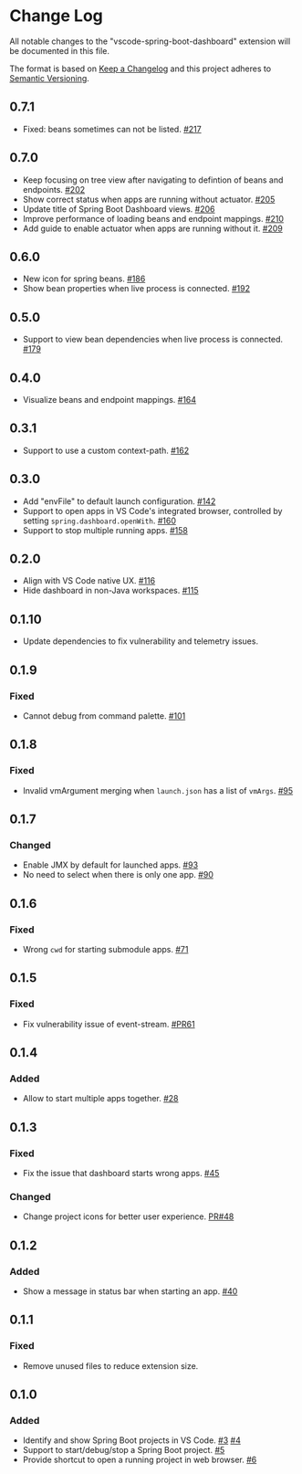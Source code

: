 # Change Log
All notable changes to the "vscode-spring-boot-dashboard" extension will be documented in this file.

The format is based on [Keep a Changelog](http://keepachangelog.com/en/1.0.0/)
and this project adheres to [Semantic Versioning](http://semver.org/spec/v2.0.0.html).

## 0.7.1
- Fixed: beans sometimes can not be listed. [#217](https://github.com/microsoft/vscode-spring-boot-dashboard/pull/217)

## 0.7.0
- Keep focusing on tree view after navigating to defintion of beans and endpoints. [#202](https://github.com/microsoft/vscode-spring-boot-dashboard/pull/202)
- Show correct status when apps are running without actuator. [#205](https://github.com/microsoft/vscode-spring-boot-dashboard/pull/205)
- Update title of Spring Boot Dashboard views. [#206](https://github.com/microsoft/vscode-spring-boot-dashboard/pull/206)
- Improve performance of loading beans and endpoint mappings. [#210](https://github.com/microsoft/vscode-spring-boot-dashboard/pull/210)
- Add guide to enable actuator when apps are running without it. [#209](https://github.com/microsoft/vscode-spring-boot-dashboard/pull/209)

## 0.6.0
- New icon for spring beans. [#186](https://github.com/microsoft/vscode-spring-boot-dashboard/pull/186)
- Show bean properties when live process is connected. [#192](https://github.com/microsoft/vscode-spring-boot-dashboard/pull/192)

## 0.5.0
- Support to view bean dependencies when live process is connected. [#179](https://github.com/microsoft/vscode-spring-boot-dashboard/pull/179)

## 0.4.0
- Visualize beans and endpoint mappings. [#164](https://github.com/microsoft/vscode-spring-boot-dashboard/issues/164)

## 0.3.1
- Support to use a custom context-path. [#162](https://github.com/microsoft/vscode-spring-boot-dashboard/pull/162)

## 0.3.0
- Add "envFile" to default launch configuration. [#142](https://github.com/microsoft/vscode-spring-boot-dashboard/pull/142)
- Support to open apps in VS Code's integrated browser, controlled by setting `spring.dashboard.openWith`. [#160](https://github.com/microsoft/vscode-spring-boot-dashboard/pull/160)
- Support to stop multiple running apps. [#158](https://github.com/microsoft/vscode-spring-boot-dashboard/pull/158)

## 0.2.0
 - Align with VS Code native UX. [#116](https://github.com/microsoft/vscode-spring-boot-dashboard/pull/116)
 - Hide dashboard in non-Java workspaces. [#115](https://github.com/microsoft/vscode-spring-boot-dashboard/pull/115)

## 0.1.10
- Update dependencies to fix vulnerability and telemetry issues.

## 0.1.9
### Fixed
- Cannot debug from command palette. [#101](https://github.com/microsoft/vscode-spring-boot-dashboard/issues/101)

## 0.1.8
### Fixed
- Invalid vmArgument merging when `launch.json` has a list of `vmArgs`. [#95](https://github.com/microsoft/vscode-spring-boot-dashboard/issues/95)

## 0.1.7
### Changed
- Enable JMX by default for launched apps. [#93](https://github.com/microsoft/vscode-spring-boot-dashboard/issues/93)
- No need to select when there is only one app. [#90](https://github.com/microsoft/vscode-spring-boot-dashboard/issues/90)

## 0.1.6
### Fixed
- Wrong `cwd` for starting submodule apps. [#71](https://github.com/microsoft/vscode-spring-boot-dashboard/issues/71)

## 0.1.5
### Fixed
- Fix vulnerability issue of event-stream. [#PR61](https://github.com/Microsoft/vscode-spring-boot-dashboard/pull/61)

## 0.1.4
### Added
- Allow to start multiple apps together. [#28](https://github.com/Microsoft/vscode-spring-boot-dashboard/issues/28)

## 0.1.3
### Fixed
- Fix the issue that dashboard starts wrong apps. [#45](https://github.com/Microsoft/vscode-spring-boot-dashboard/issues/45)

### Changed
- Change project icons for better user experience. [PR#48](https://github.com/Microsoft/vscode-spring-boot-dashboard/pull/48)

## 0.1.2
### Added
- Show a message in status bar when starting an app. [#40](https://github.com/Microsoft/vscode-spring-boot-dashboard/pull/40)

## 0.1.1
### Fixed
- Remove unused files to reduce extension size.

## 0.1.0
### Added
- Identify and show Spring Boot projects in VS Code. [#3](https://github.com/Microsoft/vscode-spring-boot-dashboard/issues/3) [#4](https://github.com/Microsoft/vscode-spring-boot-dashboard/issues/4)
- Support to start/debug/stop a Spring Boot project. [#5](https://github.com/Microsoft/vscode-spring-boot-dashboard/issues/5)
- Provide shortcut to open a running project in web browser. [#6](https://github.com/Microsoft/vscode-spring-boot-dashboard/issues/6)
